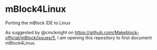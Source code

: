 # mBlock4Linux
Porting the mBlock IDE to Linux

As suggested by @cmcknight on https://github.com/Makeblock-official/mBlock/issues/5, I am opening this repository to first document mBlock4Linux.
